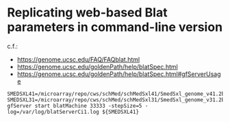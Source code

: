 # Replicating web-based Blat parameters in command-line version

c.f.:
 + https://genome.ucsc.edu/FAQ/FAQblat.html
 + https://genome.ucsc.edu/goldenPath/help/blatSpec.html
 + https://genome.ucsc.edu/goldenPath/help/blatSpec.html#gfServerUsage

```{sh}
SMEDSXL41=/microarray/repo/cws/schMed/schMedSxl41/SmedSxl_genome_v41.2bit
SMEDSXL31=/microarray/repo/cws/schMed/schMedSxl31/SmedSxl_genome_v31.2bit
gfServer start blatMachine 33333 -stepSize=5 -log=/var/log/blatServerCi1.log ${SMEDSXL41}
```
